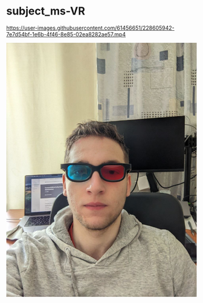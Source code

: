 # subject_ms-VR


https://user-images.githubusercontent.com/61456651/228605942-7e7d54bf-1e6b-4f46-8e85-02ea8282ae57.mp4

![photo with glasses](./public/glasses.jpg "Photo with glasses")

